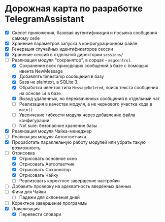 # Дорожная карта по разработке TelegramAssistant

- [x] Скелет приложения, базовая аутентификация и посылка сообщения самому себе
- [x] Хранение параметров запуска в конфигурационном файле
- [x] Генерация случайных идентификаторов сессии
- [x] Хранение сессий в отдельной директории `sessions/`
- [ ] Реализация модуля "сохранятор", в сорцах - `msgcontrol`.
    - [x] Сохранение всех приходящих сообщений в базе с помощью ивента NewMessage
    - [x] Добавлять timestamp сообщения в базу
    - [x] База не plaintext, а SQLite 3.
    - [x] Обработка ивентов типа `MessageDeleted`, поиск текста сообщения на основе `id` в базе
    - [x] Вывод удаленных, но перехваченных сообщений в отдельный чат
    - [ ] Реализация в качестве модуля, а не чернового участка кода в `main()`
    - [ ] Увеличение гибкости модуля через добавление файла конфигурации
    - [ ] Not sure: безопасное хранение базы
- [x] Реализация модуля Чайка-менеджер
- [ ] Реализация модуля Автоответчика
- [x] Проработать параллельную работу модулей или убрать такую возможность
- [ ] Отрисовка
	- [x] Отрисовать основное окно
	- [x] Отрисовать Автоответчик
	- [x] Отрисовать Сохронятор
	- [x] Отрисовать Чайку
	- [ ] Реализовать коректное завершение настройки
- [ ] Добавить проверку на адекватность введённых данных
- [ ] Фичи для Чайки
    - [ ] Падежи для склонения дней
- [ ] Коректное завершение программы
- [x] Локализация
    - [x] Перевести словари
